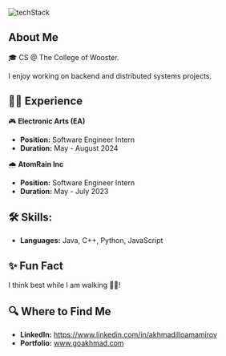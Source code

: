 ![techStack](https://github.com/akhmadmamirov/akhmadmamirov/assets/105142060/04914f33-870e-4fd1-9913-be4aff89f716)

## About Me
🎓 CS @ The College of Wooster. 

I enjoy working on backend and distributed systems projects. 
  
## 👨‍💻 Experience
🎮  **Electronic Arts (EA)**
   - **Position:** Software Engineer Intern
   - **Duration:** May - August 2024

🌧️ **AtomRain Inc**
   - **Position:** Software Engineer Intern
   - **Duration:** May - July 2023

## 🛠 Skills:
- **Languages:** Java, C++, Python, JavaScript

## ✨ Fun Fact
I think best while I am walking 🚶‍♂️!

## 🔍 Where to Find Me
- **LinkedIn:** https://www.linkedin.com/in/akhmadilloamamirov
- **Portfolio:** www.goakhmad.com

